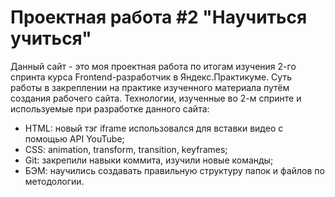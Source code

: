 # Проектная работа #2 "Научиться учиться"
Данный сайт - это моя проектная работа по итогам изучения 2-го спринта курса Frontend-разработчик в Яндекс.Практикуме.
Суть работы в закреплении на практике изученного материала путём создания рабочего сайта.
Технологии, изученные во 2-м спринте и используемые при разработке данного сайта:
* HTML: новый тэг iframe использовался для вставки видео с помощью API YouTube;
* CSS: animation, transform, transition, keyframes;
* Git: закрепили навыки коммита, изучили новые команды;
* БЭМ: научились создавать правильную структуру папок и файлов по методологии.